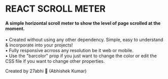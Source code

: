 <h1>REACT SCROLL METER</h1>

<h4>A simple horizontal scroll meter to show the level of page scrolled at the moment.</h4>

<p>•  Created without using any other dependency. Simple, easy to understand & incorporate into your projects!<br/>
•  Fully responsive acrross any resolution be it web or mobile.<br/>
•  Use the "barcolor" prop if you just want to change the color or edit the CSS file if you want to change other properties.</p>

<p>Created by 27abhi 🤞 (Abhishek Kumar) </p>
